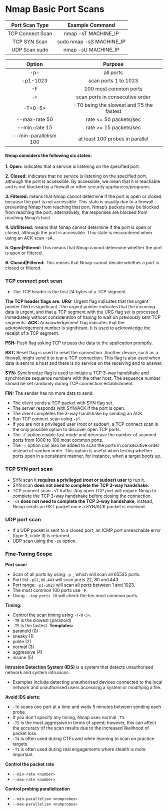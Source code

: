 # Nmap Basic Port Scans

|  Port Scan Type  |      Example Command      |
| :--------------: | :-----------------------: |
| TCP Connect Scan |    nmap -sT MACHINE\_IP   |
|   TCP SYN Scan   | sudo nmap -sS MACHINE\_IP |
|   UDP Scan sudo  |    nmap -sU MACHINE\_IP   |

|         Option        |                  Purpose                 |
| :-------------------: | :--------------------------------------: |
|          -p-          |                 all ports                |
|        -p1-1023       |           scan ports 1 to 1023           |
|           -F          |           100 most common ports          |
|           -r          |      scan ports in consecutive order     |
|        -T<0-5>        | -T0 being the slowest and T5 the fastest |
|     --max-rate 50     |          rate <= 50 packets/sec          |
|     --min-rate 15     |          rate >= 15 packets/sec          |
| --min-parallelism 100 |      at least 100 probes in parallel     |

#### Nmap considers the following six states:

**1. Open:** indicates that a service is listening on the specified port.

**2. Closed:** indicates that no service is listening on the specified port, although the port is accessible. By accessible, we mean that it is reachable and is not blocked by a firewall or other security appliances/programs.

**3. Filtered:** means that Nmap cannot determine if the port is open or closed because the port is not accessible. This state is usually due to a firewall preventing Nmap from reaching that port. Nmap’s packets may be blocked from reaching the port; alternatively, the responses are blocked from reaching Nmap’s host.

**4. Unfiltered:** means that Nmap cannot determine if the port is open or closed, although the port is accessible. This state is encountered when using an ACK scan -sA.

**5. Open|Filtered:** This means that Nmap cannot determine whether the port is open or filtered.

**6. Closed|Filtered:** This means that Nmap cannot decide whether a port is closed or filtered.

### TCP connect port scan

* The TCP header is the first 24 bytes of a TCP segment.

**The TCP header flags are:** **URG:** Urgent flag indicates that the urgent pointer filed is significant. The urgent pointer indicates that the incoming data is urgent, and that a TCP segment with the URG flag set is processed immediately without consideration of having to wait on previously sent TCP segments. **ACK:** Acknowledgement flag indicates that the acknowledgement number is significant. It is used to acknowledge the receipt of a TCP segment.

**PSH:** Push flag asking TCP to pass the data to the application promptly.

**RST:** Reset flag is used to reset the connection. Another device, such as a firewall, might send it to tear a TCP connection. This flag is also used when data is sent to a host and there is no service on the receiving end to answer.

**SYN:** Synchronize flag is used to initiate a TCP 3-way handshake and synchronize sequence numbers with the other host. The sequence number should be set randomly during TCP connection establishment.

**FIN:** The sender has no more data to send.

* The client sends a TCP packet with SYN flag set.
* The server responds with SYN/ACK if the port is open.
* The client completes the 3-way handshake by sending an ACK.
* Run TCP connect scan using `-sT`.
* If you are not a privileged user (root or sudoer), a TCP connect scan is the only possible option to discover open TCP ports.
* The `-F` option enable fast mode and decrease the number of scanned ports from 1000 to 100 most common ports.
* The `-r` option can also be added to scan the ports in consecutive order instead of random order. This option is useful when testing whether ports open in a consistent manner, for instance, when a target boots up.

### TCP SYN port scan

* SYN scan it **requires a privileged (root or sudoer) user** to run it.
* SYN scan **does not need to complete the TCP 3-way handshake**.
* TCP connect scan `-sT` traffic. Any open TCP port will require Nmap to complete the TCP 3-way handshake before closing the connection.
* `-sS` **does not need to complete the TCP 3-way handshake**; instead, Nmap sends an RST packet once a SYN/ACK packet is received.

### UDP port scan

* If a UDP packet is sent to a closed port, an ICMP port unreachable error (type 3, code 3) is returned.
* UDP scan using the `-sU` option.

### Fine-Tuning Scope

**Port scan:**

* Scan of all ports by using `-p-`, which will scan all 65535 ports.
* Port list `-p22,80,443` will scan ports 22, 80 and 443.
* Port range: `-p1-1023` will scan all ports between 1 and 1023.
* The most common 100 ports use `-F`.
* Using `--top-ports 10` will check the ten most common ports.

**Timing:**

* Control the scan timing using `-T<0-5>`.
* `-T0` is the slowest (paranoid)
* `-T5` is the fastest. **Templates:**
* paranoid (0)
* sneaky (1)
* polite (2)
* normal (3)
* aggressive (4)
* insane (5)

**Intrusion Detection System (IDS)** is a system that detects unauthorised network and system intrusions.

* Examples include detecting unauthorised devices connected to the local network and unauthorised users accessing a system or modifying a file.

**Avoid IDS alerts:**

* `-T0` scans one port at a time and waits 5 minutes between sending each probe.
* If you don’t specify any timing, Nmap uses normal `-T3`.
* `-T5` is the most aggressive in terms of speed; however, this can affect the accuracy of the scan results due to the increased likelihood of packet loss.
* `-T4` is often used during CTFs and when learning to scan on practice targets.
* `-T1` is often used during real engagements where stealth is more important.

**Control the packet rate**

* `--min-rate <number>`
* `--max-rate <number>`

**Control probing parallelization**

* `--min-parallelism <numprobes>`
* `--max-parallelism <numprobes>`

